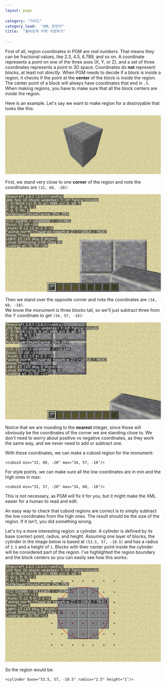 ```yaml
---
layout: page

category: "가이드"
category_lead:  "XML 포인터"
title:  "올바르게 지역 지정하기"

---
```


First of all, region coordinates in PGM are _real numbers_. That means they can be fractional values, like 2.3, 4.5, 6.789, and so on. A coordinate represents a _point_ on one of the three axes (X, Y, or Z), and a set of three coordinates represents a _point_ in 3D space. Coordinates do **not** represent blocks, at least not _directly_. When PGM needs to decide if a block is inside a region, it checks if the point at the **center** of the block is inside the region. The center point of a block will always have coordinates that end in `.5`. When making regions, you have to make sure that all the block centers are _inside_ the region.

Here is an example. Let's say we want to make region for a destroyable that looks like this:

<p class="scroll"><img src="/img/regions/destroyable.png"/></p>

First, we stand very close to one **corner** of the region and note the coordinates are `(32, 60, -20)`:

<p class="scroll"><img src="/img/regions/destroyable_c1.png"/></p>

Then we stand over the opposite corner and note the coordinates are `(34, 60, -18)`.<br/> We know the monument is three blocks tall, so we'll just subtract three from the Y coordinate to get `(34, 57, -18)`:

<p class="scroll"><img src="/img/regions/destroyable_c2.png"/></p>

Notice that we are rounding to the  **nearest** integer, since those will obviously be the coordinates of the corner we are standing close to. We don't need to worry about positive vs negative coordinates, as they work the same way, and we never need to add or subtract one.

With these coordinates, we can make a cuboid region for the monument:

    <cuboid min="32, 60, -20" max="34, 57, -18"/>

For style points, we can make sure all the low coordinates are in min and the high ones in max:

    <cuboid min="32, 57, -20" max="34, 60, -18"/>

This is not necessary, as PGM will fix it for you, but it might make the XML easier for a human to read and edit.

An easy way to check that cuboid regions are correct is to simply subtract the low coordinates from the high ones. The result should be the size of the region. If it isn't, you did something wrong.

Let's try a more interesting region: a cylinder. A cylinder is defined by its base (center) point, radius, and height. Assuming one layer of blocks, the cylinder in the image below is based at `(53.5, 57, -10.5)` and has a radius of `2.5` and a height of `1`. Blocks with their center point inside the cylinder will be considered part of the region. I've highlighted the region boundary and the block centers so you can easily see how this works:

<p class="scroll"><img src="/img/regions/cylinder.png"/></p>

So the region would be:

    <cylinder base="53.5, 57, -10.5" radius="2.5" height="1"/>


<br/>
